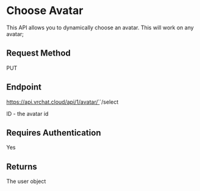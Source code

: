 # Choose Avatar

This API allows you to dynamically choose an avatar. This will work on any avatar;

## Request Method 
PUT

## Endpoint
https://api.vrchat.cloud/api/1/avatar/`<ID>`/select

ID - the avatar id

## Requires Authentication
Yes

## Returns 
The user object